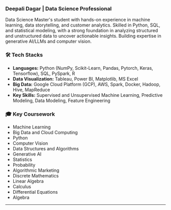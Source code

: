 ### Deepali Dagar | Data Science Professional 

Data Science Master's student with hands-on experience in machine learning, data storytelling, and customer analytics. Skilled in Python, SQL, and statistical modeling, with a strong foundation in analyzing structured and unstructured data to uncover actionable insights. Building expertise in generative AI/LLMs and computer vision.

### 🛠️ Tech Stacks

* **Languages:** Python (NumPy, Scikit-Learn, Pandas, Pytorch, Keras, Tensorflow), SQL, PySpark, R
* **Data Visualization:** Tableau, Power BI, Matplotlib, MS Excel
* **Big Data:** Google Cloud Platform (GCP), AWS, Spark, Docker, Hadoop, Hive, MapReduce
* **Key Skills:** Supervised and Unsupervised Machine Learning, Predictive Modeling, Data Modeling, Feature Engineering


### 🎓 Key Coursework

* Machine Learning
* Big Data and Cloud Computing
* Python
* Computer Vision
* Data Structures and Algorithms
* Generative AI
* Statistics
* Probability
* Algorithmic Marketing
* Discrete Mathematics
* Linear Algebra
* Calculus
* Differential Equations
* Algebra
---

